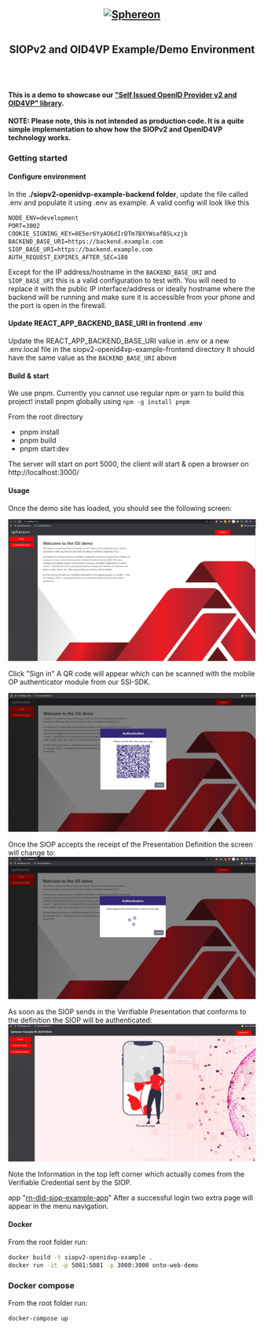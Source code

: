 <h2 style="text-align: center; vertical-align: middle">
    <center><a href="https://www.sphereon.com"><img src="https://sphereon.com/content/themes/sphereon/assets/img/logo.svg" alt="Sphereon" width="320" style="vertical-align: middle" ></a></center>

<br>SIOPv2 and OID4VP Example/Demo Environment      
<br>
<br>
</h2>

#### This is a demo to showcase our ["Self Issued OpenID Provider v2 and OID4VP" library](https://github.com/Sphereon-Opensource/siopv2-openid4vp).

**NOTE: Please note, this is not intended as production code.
It is a quite simple implementation to show how the SIOPv2 and OpenID4VP technology works.**

### Getting started

#### Configure environment

In the **./siopv2-openidvp-example-backend folder**, update the file called .env and populate it using .env as example. A valid
config will look like this

```dotenv
NODE_ENV=development
PORT=3002
COOKIE_SIGNING_KEY=8E5er6YyAO6dIrDTm7BXYWsafBSLxzjb
BACKEND_BASE_URI=https://backend.example.com
SIOP_BASE_URI=https://backend.example.com
AUTH_REQUEST_EXPIRES_AFTER_SEC=180
```

Except for the IP address/hostname in the `BACKEND_BASE_URI` and `SIOP_BASE_URI` this is a valid configuration to test with. You will need to replace it with the public IP
interface/address or ideally hostname where the
backend will be running and make sure it is accessible from your phone and the port is open in the firewall.

#### Update REACT_APP_BACKEND_BASE_URI in frontend .env
Update the REACT_APP_BACKEND_BASE_URI value in .env or a new .env.local file in the siopv2-openid4vp-example-frontend directory
It should have the same value as the `BACKEND_BASE_URI` above

#### Build & start
We use pnpm. Currently you cannot use regular npm or yarn to build this project!
install pnpm globally using `npm -g install pnpm`

From the root directory
- pnpm install
- pnpm build
- pnpm start:dev

The server will start on port 5000, the client will start & open a browser on http://localhost:3000/

#### Usage

Once the demo site has loaded, you should see the following screen:

![/resources/start-screen.png](/resources/start-screen.png)

Click "Sign in"
A QR code will appear which can be scanned with the mobile OP authenticator module from our SSI-SDK.

![login-qr-screen.png](resources/login-qr-screen.png)

Once the SIOP accepts the receipt of the Presentation Definition the screen will change to:
![login-wait-def-screen.png](resources/login-wait-def-screen.png)

As soon as the SIOP sends in the Verifiable Presentation that conforms to the definition the SIOP will be authenticated:
![login-wait-def-screen.png](resources/vp-received-screen.png)

Note the Information in the top left corner which actually comes from the Verifiable Credential sent by the SIOP.

app "[rn-did-siop-example-app](https://github.com/Sphereon-OpenSource/rn-did-siop-example-app)"
After a successful login two extra page will appear in the menu navigation.

#### Docker

From the root folder run:

```bash
docker build -t siopv2-openidvp-example .
docker run -it -p 5001:5001 -p 3000:3000 onto-web-demo
```

### Docker compose

From the root folder run:

```bash
docker-compose up
```

